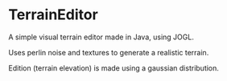 TerrainEditor
=============

A simple visual terrain editor made in Java, using JOGL.

Uses perlin noise and textures to generate a realistic terrain.

Edition (terrain elevation) is made using a gaussian distribution.
